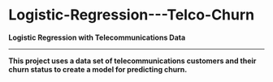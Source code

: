 # Logistic-Regression---Telco-Churn

<B>Logistic Regression with Telecommunications Data<B>

---
  
This project uses a data set of telecommunications customers and their churn status to create a model for predicting churn.
  

